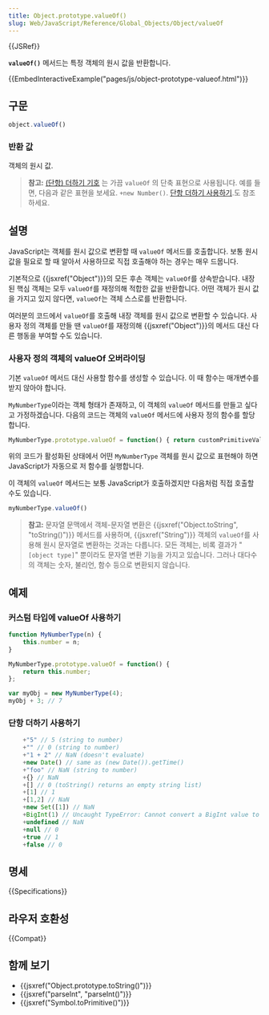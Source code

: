 ```yaml
---
title: Object.prototype.valueOf()
slug: Web/JavaScript/Reference/Global_Objects/Object/valueOf
---
```

{{JSRef}}

**`valueOf()`** 메서드는 특정 객체의 원시 값을 반환합니다.

{{EmbedInteractiveExample("pages/js/object-prototype-valueof.html")}}

## 구문

```js
object.valueOf()
```

### 반환 값

객체의 원시 값.

> **참고:** [(단항) 더하기 기호](/ko/docs/Web/JavaScript/Reference/Operators#단항_연산자) 는 가끔 `valueOf` 의 단축 표현으로 사용됩니다. 예를 들면, 다음과 같은 표현을 보세요. `+new Number()`. [단항 더하기 사용하기](/ko/docs/Web/JavaScript/Reference/Global_Objects/Object/valueOf#단항_더하기_사용하기).도 참조 하세요.

## 설명

JavaScript는 객체를 원시 값으로 변환할 때 `valueOf` 메서드를 호출합니다. 보통 원시 값을 필요로 할 때 알아서 사용하므로 직접 호출해야 하는 경우는 매우 드뭅니다.

기본적으로 {{jsxref("Object")}}의 모든 후손 객체는 `valueOf`를 상속받습니다. 내장된 핵심 객체는 모두 `valueOf`를 재정의해 적합한 값을 반환합니다. 어떤 객체가 원시 값을 가지고 있지 않다면, `valueOf`는 객체 스스로를 반환합니다.

여러분의 코드에서 `valueOf`를 호출해 내장 객체를 원시 값으로 변환할 수 있습니다. 사용자 정의 객체를 만들 땐 `valueOf`를 재정의해 {{jsxref("Object")}}의 메서드 대신 다른 행동을 부여할 수도 있습니다.

### 사용자 정의 객체의 valueOf 오버라이딩

기본 `valueOf` 메서드 대신 사용할 함수를 생성할 수 있습니다. 이 때 함수는 매개변수를 받지 않아야 합니다.

`MyNumberType`이라는 객체 형태가 존재하고, 이 객체의 `valueOf` 메서드를 만들고 싶다고 가정하겠습니다. 다음의 코드는 객체의 `valueOf` 메서드에 사용자 정의 함수를 할당합니다.

```js
MyNumberType.prototype.valueOf = function() { return customPrimitiveValue; };
```

위의 코드가 활성화된 상태에서 어떤 `MyNumberType` 객체를 원시 값으로 표현해야 하면 JavaScript가 자동으로 저 함수를 실행합니다.

이 객체의 `valueOf` 메서드는 보통 JavaScript가 호출하겠지만 다음처럼 직접 호출할 수도 있습니다.

```js
myNumberType.valueOf()
```

> **참고:** 문자열 문맥에서 객체-문자열 변환은 {{jsxref("Object.toString", "toString()")}} 메서드를 사용하며, {{jsxref("String")}} 객체의 `valueOf`를 사용해 원시 문자열로 변환하는 것과는 다릅니다. 모든 객체는, 비록 결과가 "`[object type]`" 뿐이라도 문자열 변환 기능을 가지고 있습니다. 그러나 대다수의 객체는 숫자, 불리언, 함수 등으로 변환되지 않습니다.

## 예제

### 커스텀 타입에 valueOf 사용하기

```js
function MyNumberType(n) {
    this.number = n;
}

MyNumberType.prototype.valueOf = function() {
    return this.number;
};

var myObj = new MyNumberType(4);
myObj + 3; // 7
```

### 단항 더하기 사용하기

```js
    +"5" // 5 (string to number)
    +"" // 0 (string to number)
    +"1 + 2" // NaN (doesn't evaluate)
    +new Date() // same as (new Date()).getTime()
    +"foo" // NaN (string to number)
    +{} // NaN
    +[] // 0 (toString() returns an empty string list)
    +[1] // 1
    +[1,2] // NaN
    +new Set([1]) // NaN
    +BigInt(1) // Uncaught TypeError: Cannot convert a BigInt value to a number
    +undefined // NaN
    +null // 0
    +true // 1
    +false // 0
```

## 명세

{{Specifications}}

## 라우저 호환성

{{Compat}}

## 함께 보기

- {{jsxref("Object.prototype.toString()")}}
- {{jsxref("parseInt", "parseInt()")}}
- {{jsxref("Symbol.toPrimitive()")}}
